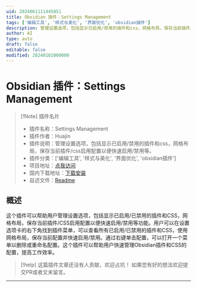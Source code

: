 ```yaml
---
uid: 2024061111445851
title: Obsidian 插件：Settings Management
tags: ['编辑工具', '样式与美化', '界面优化', 'obsidian插件']
description: 管理设置选项，包括显示已启用/禁用的插件和css，网格布局，保存当前插件/css启用配置以便快速启用/禁用等。
author: AI
type: auto
draft: false
editable: false
modified: 20240101000000
---
```


# Obsidian 插件：Settings Management

> [!Note] 插件名片
> - 插件名称：Settings Management
> - 插件作者：Huajin
> - 插件说明：管理设置选项，包括显示已启用/禁用的插件和css，网格布局，保存当前插件/css启用配置以便快速启用/禁用等。
> - 插件分类：['编辑工具', '样式与美化', '界面优化', 'obsidian插件']
> - 项目地址：[点我访问](https://github.com/xhuajin/obsidian-settings-options-management)
> - 国内下载地址：[下载安装](https://pkmer.cn/products/plugin/pluginMarket/?settings-management)
> - 自述文件：[Readme](https://ghproxy.net/https://raw.githubusercontent.com/xhuajin/obsidian-settings-management/master/README.md)



## 概述

这个插件可以帮助用户管理设置选项，包括显示已启用/已禁用的插件和CSS，网格布局，保存当前插件/CSS启用配置以便快速启用/禁用等功能。用户可以在设置选项卡的右下角找到插件菜单，可以查看所有已启用/已禁用的插件和CSS，使用网格布局，保存当前配置并快速启用/禁用。通过右键单击配置，可以打开一个菜单以删除或重命名配置。这个插件可以帮助用户快速管理Obsidian插件和CSS的配置，提高工作效率。


> [!help] 
> 这篇插件文章还没有人贡献，欢迎占坑！
> 如果您有好的想法欢迎提交PR或者文末留言。
> 

---



